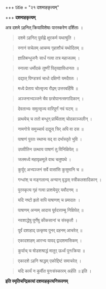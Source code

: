 +++
title = "२१ दशमाहकृत्यम्"

+++
**दशमाहकृत्यम्**

अत्र दशमे ऽहनित् क्रियाविशेषाः पारस्करेण दर्शिताः ।

> दशमे ऽहनित् पूर्वाह्णे क्षुरकर्म यथाश्रुति ।

> स्नानं सचेलम् आचम्य गृहाशौचं यथोदितम् ॥

> ज्ञातिबन्धुजनैः सार्धं गत्वा तत्र महाजलम् ।

> स्नात्वा धर्मोदकं तूष्णीं पितृयज्ञविधानतः ॥

> दद्यात् पिण्डत्रयं चाधो दक्षिणो यमदैवतः ।

> मध्ये प्रेताय चोत्सृज्य रौद्रम् उत्तरबर्हिषि ॥

> अञ्जनाभ्यञ्जने चैव छत्रोपानत्स्रगादिकान् ।

> देवताभ्यः समुत्सृज्य वारिपूर्णं नवं घटम् ॥

> प्राथयेच् च ततो बन्धून् प्रार्थिताश् चोदकाञ्जलीन् ।

> नामगोत्रे समुच्चार्य दद्युस् त्रिर् अपि वा दस ॥

> पाषाणं पुरतः स्थाप्य यद् वा दर्भास्तृते भुवि ।

> उपवीतिन उत्थाय पाषाणं तु विनिक्षिपेत् ॥

> जलमध्ये महावृक्षमूले वाथ चतुष्पथे ।

> कुर्युर् अभ्यञ्जनं सर्वे वासांसि कुसुमानि च ॥

> गन्धांश् च मङ्गलान्य् अन्यान् वृद्धस् स्त्रीकलशादिकान् ।

> पुरस्कृत्य गृहं गत्वा प्राशयेयुर् यवौदनम् ॥

> यदि नष्टो हृतो वापि पाषाणश् च प्रमादतः ।

> पाषाणम् अन्यम् आदाय पूर्वदत्ताम्बु निक्षिपेत् ॥

> नवशाद्धेषु पूर्णेषु कीकसानां च संस्कृतौ ।

> पूर्वं दशाहाद् उत्कृष्य पुनर् दहनम् आचरेत् ॥

> एकादशाहम् आरभ्य यावद् द्वादशमासिकम् ।

> कुर्याच् च षोडशश्राद्धं मातुर् ऊर्ध्वं पुनःक्रिया ॥

> एकादशे ऽहनि श्राद्धम् एकोद्दिष्टं समाचरेत् ।

> यदि कार्यं न कुर्वीत पुनःसंस्कारम् अर्हति ॥ इति ।

**इति स्मृतिचन्द्रिकायां दशमाहकृत्यनिरूपणम्**
